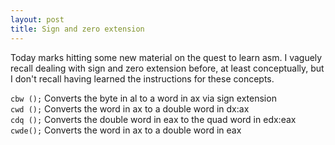 ```yaml
---
layout: post
title: Sign and zero extension
---
```


Today marks hitting some new material on the quest to learn asm. I vaguely recall dealing with sign and zero extension before, at least conceptually, but I don't recall having learned the instructions for these concepts.

`cbw ();` Converts the byte in al to a word in ax via sign extension  
`cwd ();` Converts the word in ax to a double word in dx:ax  
`cdq ();` Converts the double word in eax to the quad word in edx:eax  
`cwde();` Converts the word in ax to a double word in eax  